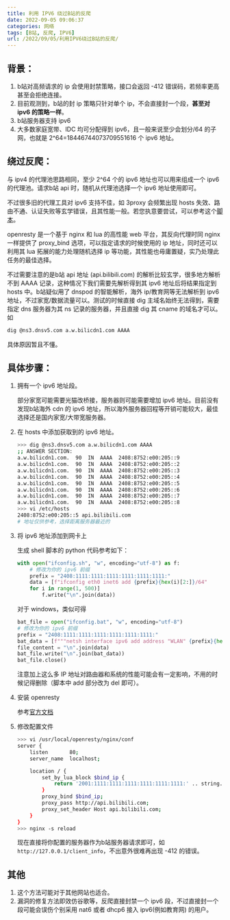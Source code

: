 ```yaml
---
title: 利用 IPV6 绕过B站的反爬
date: 2022-09-05 09:06:37
categories: 网络
tags: [B站, 反爬, IPV6]
url: /2022/09/05/利用IPV6绕过B站的反爬/
---
```

## 背景：
1. b站对高频请求的 ip 会使用封禁策略，接口会返回 -412 错误码，若频率更高甚至会拒绝连接。
2. 目前观测到，b站的封 ip 策略只针对单个 ip，不会直接封一个段，**甚至对 ipv6 的策略一样**。
3. b站服务器支持 ipv6
4. 大多数家庭宽带、IDC 均可分配得到 ipv6，且一般来说至少会划分/64 的子网，也就是 2^64=18446744073709551616 个 ipv6 地址。
   
## 绕过反爬：
与 ipv4 的代理池思路相同，至少 2^64 个的 ipv6 地址也可以用来组成一个 ipv6 的代理池。请求b站 api 时，随机从代理池选择一个 ipv6 地址使用即可。

不过很多旧的代理工具对 ipv6 支持不佳，如 3proxy 会频繁出现 hosts 失效、路由不通、认证失败等玄学错误，且其性能一般。若您执意要尝试，可以参考这个[脚本](https://github.com/rafaelb128/ipv6-proxy-creator)。

<!-- more -->

openresty 是一个基于 nginx 和 lua 的高性能 web 平台，其反向代理时同 nginx 一样提供了 proxy_bind 选项，可以指定请求的时候使用的 ip 地址，同时还可以利用其 lua 拓展的能力处理随机选择 ip 等功能，其性能也毋庸置疑，实乃处理此任务的最佳选择。

不过需要注意的是b站 api 地址 (api.bilibili.com) 的解析比较玄学，很多地方解析不到 AAAA 记录，这种情况下我们需要先解析得到其 ipv6 地址后将结果指定到 hosts 中。b站疑似用了 dnspod 的智能解析，海外 ip/教育网等无法解析到 ipv6 地址，不过家宽/数据流量可以。测试的时候直接 dig 主域名始终无法得到，需要指定 dns 服务器为其 ns 记录的服务器，并且直接 dig 其 cname 的域名才可以。如
```bash
dig @ns3.dnsv5.com a.w.bilicdn1.com AAAA
```
具体原因暂且不懂。

## 具体步骤：

1. 拥有一个 ipv6 地址段。

    部分家宽可能需要光猫改桥接，服务器则可能需要增加 ipv6 地址。目前没有发现b站海外 cdn 的 ipv6 地址，所以海外服务器回程等开销可能较大，最佳选择还是国内家宽/大带宽服务器。

2. 在 hosts 中添加获取到的 ipv6 地址。

    ```bash
    >>> dig @ns3.dnsv5.com a.w.bilicdn1.com AAAA
    ;; ANSWER SECTION:
    a.w.bilicdn1.com.  90  IN  AAAA  2408:8752:e00:205::9
    a.w.bilicdn1.com.  90  IN  AAAA  2408:8752:e00:205::2
    a.w.bilicdn1.com.  90  IN  AAAA  2408:8752:e00:205::3
    a.w.bilicdn1.com.  90  IN  AAAA  2408:8752:e00:205::4
    a.w.bilicdn1.com.  90  IN  AAAA  2408:8752:e00:205::5
    a.w.bilicdn1.com.  90  IN  AAAA  2408:8752:e00:205::6
    a.w.bilicdn1.com.  90  IN  AAAA  2408:8752:e00:205::7
    a.w.bilicdn1.com.  90  IN  AAAA  2408:8752:e00:205::8
    >>> vi /etc/hosts
    2408:8752:e00:205::5 api.bilibili.com 
    # 地址仅供参考，选择距离服务器最近的
    ```

3. 将 ipv6 地址添加到网卡上

    生成 shell 脚本的 python 代码参考如下：

    ```python
    with open("ifconfig.sh", "w", encoding="utf-8") as f:
        # 修改为你的 ipv6 前缀
        prefix = "2408:1111:1111:1111:1111:1111:1111:" 
        data = [f"ifconfig eth0 inet6 add {prefix}{hex(i)[2:]}/64" 
        for i in range(1, 500)]
            f.write("\n".join(data))
    ```

    对于 windows，类似可得
    ```python
    bat_file = open("ifconfig.bat", "w", encoding="utf-8")
    # 修改为你的 ipv6 前缀
    prefix = "2408:1111:1111:1111:1111:1111:1111:"
    bat_data = [f"""netsh interface ipv6 add address "WLAN" {prefix}{hex(i)[2:]}/64""" for i in range(1, 500)]
    file_content = "\n".join(data)
    bat_file.write("\n".join(bat_data))
    bat_file.close()
    ```

    注意加上这么多 IP 地址对路由器和系统的性能可能会有一定影响，不用的时候记得删除（脚本中 add 部分改为 del 即可）。

4. 安装 openresty

    参考[官方文档](https://openresty.org/cn/linux-packages.html)

5. 修改配置文件

    ```bash
    >>> vi /usr/local/openresty/nginx/conf
    server {
        listen       80;
        server_name  localhost;

        location / {
            set_by_lua_block $bind_ip {
                return '2001:1111:1111:1111:1111:1111:1111:' .. string.format('%x', math.random(1, 500))
            }
            proxy_bind $bind_ip;
            proxy_pass http://api.bilibili.com;
            proxy_set_header Host api.bilibili.com;
        }
    }
    >>> nginx -s reload
    ```

    现在直接将你配置的服务器作为b站服务器请求即可，如`http://127.0.0.1/client_info`，不出意外很难再出现 -412 的错误。

## 其他
1. 这个方法可能对于其他网站也适合。
2. 漏洞的修复方法即效仿谷歌等，反爬直接封禁一个 ipv6 段，不过直接封一个段可能会误伤个别采用 nat6 或者 dhcp6 接入 ipv6(例如教育网) 的用户。
